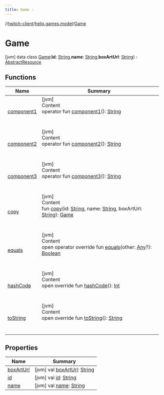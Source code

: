 ```yaml
---
title: Game -
---
```

//[twitch-client](../../index.md)/[helix.games.model](../index.md)/[Game](index.md)



# Game  
 [jvm] data class [Game](index.md)(**id**: [String](https://kotlinlang.org/api/latest/jvm/stdlib/kotlin/-string/index.html),**name**: [String](https://kotlinlang.org/api/latest/jvm/stdlib/kotlin/-string/index.html),**boxArtUrl**: [String](https://kotlinlang.org/api/latest/jvm/stdlib/kotlin/-string/index.html)) : [AbstractResource](../../helix.http.model/-abstract-resource/index.md)   


## Functions  
  
|  Name|  Summary| 
|---|---|
| [component1](component1.md)| [jvm]  <br>Content  <br>operator fun [component1](component1.md)(): [String](https://kotlinlang.org/api/latest/jvm/stdlib/kotlin/-string/index.html)  <br><br><br>
| [component2](component2.md)| [jvm]  <br>Content  <br>operator fun [component2](component2.md)(): [String](https://kotlinlang.org/api/latest/jvm/stdlib/kotlin/-string/index.html)  <br><br><br>
| [component3](component3.md)| [jvm]  <br>Content  <br>operator fun [component3](component3.md)(): [String](https://kotlinlang.org/api/latest/jvm/stdlib/kotlin/-string/index.html)  <br><br><br>
| [copy](copy.md)| [jvm]  <br>Content  <br>fun [copy](copy.md)(id: [String](https://kotlinlang.org/api/latest/jvm/stdlib/kotlin/-string/index.html), name: [String](https://kotlinlang.org/api/latest/jvm/stdlib/kotlin/-string/index.html), boxArtUrl: [String](https://kotlinlang.org/api/latest/jvm/stdlib/kotlin/-string/index.html)): [Game](index.md)  <br><br><br>
| [equals](https://kotlinlang.org/api/latest/jvm/stdlib/kotlin/-any/equals.html)| [jvm]  <br>Content  <br>open operator override fun [equals](https://kotlinlang.org/api/latest/jvm/stdlib/kotlin/-any/equals.html)(other: [Any](https://kotlinlang.org/api/latest/jvm/stdlib/kotlin/-any/index.html)?): [Boolean](https://kotlinlang.org/api/latest/jvm/stdlib/kotlin/-boolean/index.html)  <br><br><br>
| [hashCode](https://kotlinlang.org/api/latest/jvm/stdlib/kotlin/-any/hash-code.html)| [jvm]  <br>Content  <br>open override fun [hashCode](https://kotlinlang.org/api/latest/jvm/stdlib/kotlin/-any/hash-code.html)(): [Int](https://kotlinlang.org/api/latest/jvm/stdlib/kotlin/-int/index.html)  <br><br><br>
| [toString](https://kotlinlang.org/api/latest/jvm/stdlib/kotlin/-any/to-string.html)| [jvm]  <br>Content  <br>open override fun [toString](https://kotlinlang.org/api/latest/jvm/stdlib/kotlin/-any/to-string.html)(): [String](https://kotlinlang.org/api/latest/jvm/stdlib/kotlin/-string/index.html)  <br><br><br>


## Properties  
  
|  Name|  Summary| 
|---|---|
| [boxArtUrl](index.md#helix.games.model/Game/boxArtUrl/#/PointingToDeclaration/)|  [jvm] val [boxArtUrl](index.md#helix.games.model/Game/boxArtUrl/#/PointingToDeclaration/): [String](https://kotlinlang.org/api/latest/jvm/stdlib/kotlin/-string/index.html)   <br>
| [id](index.md#helix.games.model/Game/id/#/PointingToDeclaration/)|  [jvm] val [id](index.md#helix.games.model/Game/id/#/PointingToDeclaration/): [String](https://kotlinlang.org/api/latest/jvm/stdlib/kotlin/-string/index.html)   <br>
| [name](index.md#helix.games.model/Game/name/#/PointingToDeclaration/)|  [jvm] val [name](index.md#helix.games.model/Game/name/#/PointingToDeclaration/): [String](https://kotlinlang.org/api/latest/jvm/stdlib/kotlin/-string/index.html)   <br>


